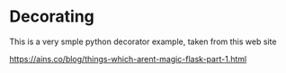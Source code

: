 # Decorating


This is a very smple python decorator example, taken from this web site

https://ains.co/blog/things-which-arent-magic-flask-part-1.html

